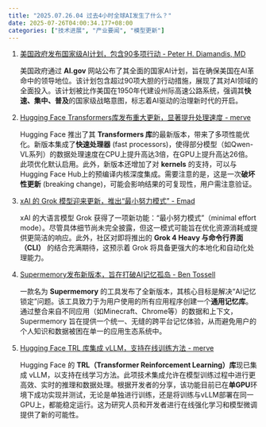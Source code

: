 ```yaml
---
title: "2025.07.26.04 过去4小时全球AI发生了什么？"
date: 2025-07-26T04:00:34.177+08:00
categories: ["技术进展", "产业要闻", "模型更新"]
---
```


1. [美国政府发布国家级AI计划，包含90多项行动 - Peter H. Diamandis, MD](https://x.com/PeterDiamandis/status/1948823195622023396)

   美国政府通过 **AI.gov** 网站公布了其全面的国家AI计划，旨在确保美国在AI革命中的领导地位。该计划包含超过90项大胆的行动措施，展现了其对AI领域的全面投入。该计划被比作美国在1950年代建设州际高速公路系统，强调其**快速、集中、普及**的国家级战略意图，标志着AI驱动的治理新时代的开启。

2. [Hugging Face Transformers库发布重大更新，显著提升处理速度 - merve](https://x.com/mervenoyann/status/1948802576083812817)

   Hugging Face 推出了其 **Transformers 库**的最新版本，带来了多项性能优化。新版本集成了**快速处理器** (fast processors)，使得部分模型（如Qwen-VL系列）的数据处理速度在CPU上提升高达3倍，在GPU上提升高达26倍。此项优化默认启用。此外，新版本还增加了对 **kernels** 的支持，可以与Hugging Face Hub上的预编译内核深度集成。需要注意的是，这是一次**破坏性更新** (breaking change)，可能会影响结果的可复现性，用户需注意验证。

3. [xAI 的 Grok 模型迎来更新，推出“最小努力模式” - Emad](https://x.com/EMostaque/status/1948822016712167749)

   xAI 的大语言模型 Grok 获得了一项新功能：“最小努力模式”（minimal effort mode）。尽管具体细节尚未完全披露，但这一模式可能旨在优化资源消耗或提供更简洁的响应。此外，社区对即将推出的 **Grok 4 Heavy 与命令行界面（CLI）** 的结合充满期待，这预示着 Grok 将具备更强大的本地化和自动化处理能力。

4. [Supermemory发布新版本，旨在打破AI记忆孤岛 - Ben Tossell](https://x.com/bentossell/status/1948802777528008904)

   一款名为 **Supermemory** 的工具发布了全新版本，其核心目标是解决“AI记忆锁定”问题。该工具致力于为用户使用的所有应用程序创建一个**通用记忆库**。通过整合来自不同应用（如Minecraft、Chrome等）的数据和上下文，Supermemory 旨在提供一个统一、无缝的跨平台记忆体验，从而避免用户的个人知识和数据被困在单一的应用生态系统中。

5. [Hugging Face TRL 库集成 vLLM，支持在线训练方法 - merve](https://x.com/mervenoyann/status/1948816144170975624)

   Hugging Face 的 **TRL（Transformer Reinforcement Learning）库**现已集成 vLLM，以支持在线学习方法。此项技术集成允许在模型训练过程中进行更高效、实时的推理和数据处理。根据开发者的分享，该功能目前已在**单GPU**环境下成功实现并测试，无论是单独进行训练，还是将训练与vLLM部署在同一GPU上，都能稳定运行。这为研究人员和开发者进行在线强化学习和模型微调提供了新的可能性。